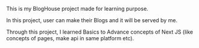 This is my BlogHouse project made for learning purpose.

In this project, user can make their Blogs and it will be served by me.

Through this project, I learned Basics to Advance concepts of Next JS (like concepts of pages, make api in same platform etc).